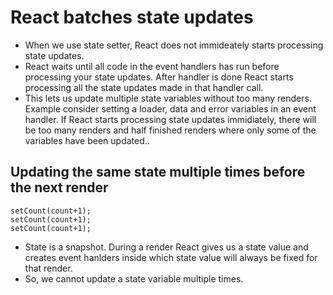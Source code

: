 # React batches state updates 

- When we use state setter, React does not immideately starts processing state updates.
- React waits until all code in the event handlers has run before processing your state updates. After handler is done React starts processing all the state updates made in that handler call.
- This lets us update multiple state variables without too many renders. Example consider setting a loader, data and error variables in an event handler. If React starts processing state updates immidiately, there will be too many renders and half finished renders where only some of the variables have been updated..


## Updating the same state multiple times before the next render 

```tsx
setCount(count+1);
setCount(count+1);
setCount(count+1);
```

- State is a snapshot. During a render React gives us a state value and creates event hanlders inside which state value will always be fixed for that render.
- So, we cannot update a state variable multiple times.
